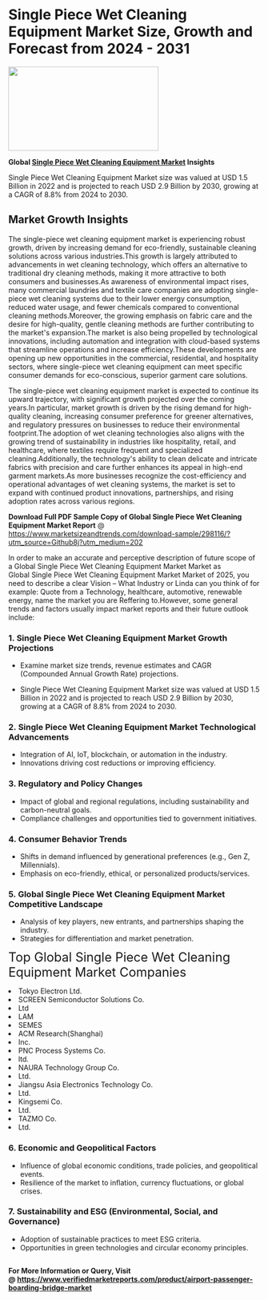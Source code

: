 <H1>Single Piece Wet Cleaning Equipment Market Size, Growth and Forecast from 2024 - 2031</H1><img class="aligncenter size-medium wp-image-584254" src="https://thirdeyenews.in/wp-content/uploads/2024/09/Global-Market-Research-300x168.jpeg" alt="" width="300" height="168" /><p><strong>Global&nbsp;<a href="https://www.marketsizeandtrends.com/download-sample/298116/?utm_source=Github8j?utm_medium=202">Single Piece Wet Cleaning Equipment Market</a> Insights</strong></p><p>Single Piece Wet Cleaning Equipment Market size was valued at USD 1.5 Billion in 2022 and is projected to reach USD 2.9 Billion by 2030, growing at a CAGR of 8.8% from 2024 to 2030.</p><p><h2>Market Growth Insights</h2> <p>The single-piece wet cleaning equipment market is experiencing robust growth, driven by increasing demand for eco-friendly, sustainable cleaning solutions across various industries.This growth is largely attributed to advancements in wet cleaning technology, which offers an alternative to traditional dry cleaning methods, making it more attractive to both consumers and businesses.As awareness of environmental impact rises, many commercial laundries and textile care companies are adopting single-piece wet cleaning systems due to their lower energy consumption, reduced water usage, and fewer chemicals compared to conventional cleaning methods.Moreover, the growing emphasis on fabric care and the desire for high-quality, gentle cleaning methods are further contributing to the market's expansion.The market is also being propelled by technological innovations, including automation and integration with cloud-based systems that streamline operations and increase efficiency.These developments are opening up new opportunities in the commercial, residential, and hospitality sectors, where single-piece wet cleaning equipment can meet specific consumer demands for eco-conscious, superior garment care solutions.</p> <p>The single-piece wet cleaning equipment market is expected to continue its upward trajectory, with significant growth projected over the coming years.In particular, market growth is driven by the rising demand for high-quality cleaning, increasing consumer preference for greener alternatives, and regulatory pressures on businesses to reduce their environmental footprint.The adoption of wet cleaning technologies also aligns with the growing trend of sustainability in industries like hospitality, retail, and healthcare, where textiles require frequent and specialized cleaning.Additionally, the technology's ability to clean delicate and intricate fabrics with precision and care further enhances its appeal in high-end garment markets.As more businesses recognize the cost-efficiency and operational advantages of wet cleaning systems, the market is set to expand with continued product innovations, partnerships, and rising adoption rates across various regions.<p><span class=""><strong>Download Full PDF Sample Copy of Global Single Piece Wet Cleaning Equipment Market Report</strong> @ <a href="https://www.marketsizeandtrends.com/download-sample/298116/?utm_source=Github8j?utm_medium=202" target="_blank">https://www.marketsizeandtrends.com/download-sample/298116/?utm_source=Github8j?utm_medium=202</a></span></p><p>In order to make an accurate and perceptive description of future scope of a Global&nbsp;Single Piece Wet Cleaning Equipment Market Market as Global&nbsp;Single Piece Wet Cleaning Equipment Market Market of 2025, you need to describe a clear Vision &ndash; What Industry or Linda can you think of for example: Quote from a Technology, healthcare, automotive, renewable energy, name the market you are Reffering to.However, some general trends and factors usually impact market reports and their future outlook include:</p><h3>1.&nbsp;<strong>Single Piece Wet Cleaning Equipment Market Growth Projections</strong></h3><ul><li>Examine market size trends, revenue estimates and CAGR (Compounded Annual Growth Rate) projections.</li><li><p>Single Piece Wet Cleaning Equipment Market size was valued at USD 1.5 Billion in 2022 and is projected to reach USD 2.9 Billion by 2030, growing at a CAGR of 8.8% from 2024 to 2030.</p></li></ul><h3>2.&nbsp;<strong>Single Piece Wet Cleaning Equipment Market Technological Advancements</strong></h3><ul><li>Integration of AI, IoT, blockchain, or automation in the industry.</li><li>Innovations driving cost reductions or improving efficiency.</li></ul><h3>3.&nbsp;<strong>Regulatory and Policy Changes</strong></h3><ul><li>Impact of global and regional regulations, including sustainability and carbon-neutral goals.</li><li>Compliance challenges and opportunities tied to government initiatives.</li></ul><h3>4.&nbsp;<strong>Consumer Behavior Trends</strong></h3><ul><li>Shifts in demand influenced by generational preferences (e.g., Gen Z, Millennials).</li><li>Emphasis on eco-friendly, ethical, or personalized products/services.</li></ul><h3>5.&nbsp;<strong>Global Single Piece Wet Cleaning Equipment Market Competitive Landscape</strong></h3><ul><li>Analysis of key players, new entrants, and partnerships shaping the industry.</li><li>Strategies for differentiation and market penetration.</li></ul><p data-pm-slice="1 1 []"><span style="color: inherit; font-family: inherit; font-size: 25px;">Top Global Single Piece Wet Cleaning Equipment Market Companies</span></p><div class="" data-test-id=""><p><li>Tokyo Electron Ltd.</li><li> SCREEN Semiconductor Solutions Co.</li><li> Ltd</li><li> LAM</li><li> SEMES</li><li> ACM Research(Shanghai)</li><li>Inc.</li><li> PNC Process Systems Co.</li><li>ltd.</li><li> NAURA Technology Group Co.</li><li> Ltd.</li><li> Jiangsu Asia Electronics Technology Co.</li><li> Ltd.</li><li> Kingsemi Co.</li><li>Ltd.</li><li> TAZMO Co.</li><li> Ltd.</li></p></div><h3>6.&nbsp;<strong>Economic and Geopolitical Factors</strong></h3><ul><li>Influence of global economic conditions, trade policies, and geopolitical events.</li><li>Resilience of the market to inflation, currency fluctuations, or global crises.</li></ul><h3>7.&nbsp;<strong>Sustainability and ESG (Environmental, Social, and Governance)</strong></h3><ul><li>Adoption of sustainable practices to meet ESG criteria.</li><li>Opportunities in green technologies and circular economy principles.</li></ul><h2><strong style="font-size: 14px;">For More Information or Query, Visit @&nbsp;</strong><a style="background-color: #ffffff; font-size: 14px;" href="https://www.marketsizeandtrends.com/report/single-piece-wet-cleaning-equipment-market/" target="_blank">https://www.verifiedmarketreports.com/product/airport-passenger-boarding-bridge-market</a></h2>